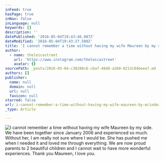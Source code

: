 ```yaml
---
inFeed: true
hasPage: true
inNav: false
inLanguage: null
keywords: []
description: ''
datePublished: '2016-05-04T19:43:46.887Z'
dateModified: '2016-05-04T19:43:27.500Z'
title: 'I cannot remember a time without having my wife Maureen by my side. We have been together since January 2006 and experienced so much. Without her, I am really not sure where I would be. She has pushed me when I needed it and loved me through everything. We are now proud parents to 2 beautiful children and I cannot wait to have more wonderful experiences. Thank you Maureen, I love you.'
author:
  - name: theleicastreet
    url: 'https://www.instagram.com/theleicastreet'
    avatar: {}
sourcePath: _posts/2016-05-04-c30200c6-cbaf-48d8-a260-0213c04beee7.md
authors: []
publisher:
  name: null
  domain: null
  url: null
  favicon: null
starred: false
url: i-cannot-remember-a-time-without-having-my-wife-maureen-by-m/index.html
_type: Article

---
```

![I cannot remember a time without having my wife Maureen by my side. We have been together since January 2006 and experienced so much. Without her, I am really not sure where I would be. She has pushed me when I needed it and loved me through everything. We are now proud parents to 2 beautiful children and I cannot wait to have more wonderful experiences. Thank you Maureen, I love you.](https://s3-us-west-2.amazonaws.com/the-grid-img/p/44271d620bd8b7546c02c23ec391674a062bce54.jpg)